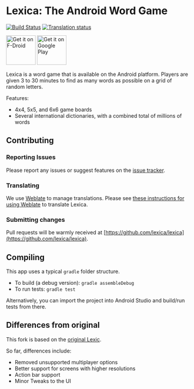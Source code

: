 # Lexica: The Android Word Game

[![Build Status](https://travis-ci.org/lexica/lexica.svg?branch=master)](https://travis-ci.org/lexica/lexica) <a href="https://hosted.weblate.org/engage/lexica/?utm_source=widget">
  <img src="https://hosted.weblate.org/widgets/lexica/-/svg-badge.svg" alt="Translation status" />
</a>

[<img src="https://f-droid.org/badge/get-it-on.png" alt="Get it on F-Droid" height="80px">](https://f-droid.org/app/com.serwylo.lexica) [<img alt='Get it on Google Play' src='https://play.google.com/intl/en_us/badges/images/generic/en_badge_web_generic.png' height='80px'/>](https://play.google.com/store/apps/details?id=com.serwylo.lexica)

Lexica is a word game that is available on the Android platform. Players are 
given 3 to 30 minutes to find as many words as possible on a grid of random letters.

Features:
 * 4x4, 5x5, and 6x6 game boards
 * Several international dictionaries, with a combined total of millions of words

## Contributing

### Reporting Issues

Please report any issues or suggest features on the [issue tracker](https://github.com/lexica/lexica/issues).

### Translating

We use [Weblate](https://hosted.weblate.org/engage/lexica/) to manage translations. Please see [these instructions for using Weblate](https://hosted.weblate.org/engage/lexica/) to translate Lexica.

### Submitting changes

Pull requests will be warmly received at [https://github.com/lexica/lexica](https://github.com/lexica/lexica).

## Compiling

This app uses a typical `gradle` folder structure.

 * To build (a debug version): `gradle assembleDebug`
 * To run tests: `gradle test`

Alternatively, you can import the project into Android Studio and build/run tests from there.

## Differences from original

This fork is based on the [original Lexic](http://code.google.com/p/lexic).

So far, differences include:
 * Removed unsupported multiplayer options
 * Better support for screens with higher resolutions
 * Action bar support
 * Minor Tweaks to the UI
